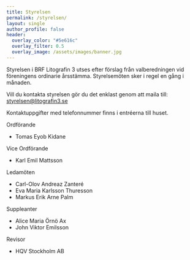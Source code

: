 ```yaml
---
title: Styrelsen
permalink: /styrelsen/
layout: single
author_profile: false
header:
  overlay_color: "#5e616c"
  overlay_filter: 0.5
  overlay_image: /assets/images/banner.jpg
---
```


Styrelsen i BRF Litografin 3 utses efter förslag från valberedningen vid föreningens ordinarie årsstämma. Styrelsemöten sker i regel en gång i månaden.

Vill du kontakta styrelsen gör du det enklast genom att maila till:
<a href="mailto:styrelsen@litografin3.se">styrelsen@litografin3.se</a>

Kontaktuppgifter med telefonnummer finns i entréerna till huset.


Ordförande
- Tomas Eyob Kidane

Vice Ordförande
- Karl Emil Mattsson

Ledamöten
- Carl-Olov Andreaz Zanteré
- Eva Maria Karlsson Thuresson
- Markus Erik Arne Palm

Suppleanter
- Alice Maria Örnö Ax	
- John Viktor Emilsson

Revisor
- HQV Stockholm AB